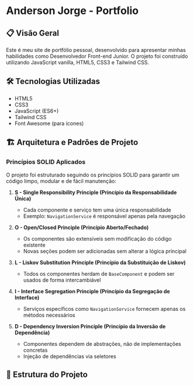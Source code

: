 # Anderson Jorge - Portfolio

## 📋 Visão Geral
Este é meu site de portfólio pessoal, desenvolvido para apresentar minhas habilidades como Desenvolvedor Front-end Junior. O projeto foi construído utilizando JavaScript vanilla, HTML5, CSS3 e Tailwind CSS.

## 🛠️ Tecnologias Utilizadas
- HTML5
- CSS3
- JavaScript (ES6+)
- Tailwind CSS
- Font Awesome (para ícones)

## 🏗️ Arquitetura e Padrões de Projeto

### Princípios SOLID Aplicados

O projeto foi estruturado seguindo os princípios SOLID para garantir um código limpo, modular e de fácil manutenção:

1. **S - Single Responsibility Principle (Princípio da Responsabilidade Única)**
   - Cada componente e serviço tem uma única responsabilidade
   - Exemplo: `NavigationService` é responsável apenas pela navegação

2. **O - Open/Closed Principle (Princípio Aberto/Fechado)**
   - Os componentes são extensíveis sem modificação do código existente
   - Novas seções podem ser adicionadas sem alterar a lógica principal

3. **L - Liskov Substitution Principle (Princípio da Substituição de Liskov)**
   - Todos os componentes herdam de `BaseComponent` e podem ser usados de forma intercambiável

4. **I - Interface Segregation Principle (Princípio da Segregação de Interface)**
   - Serviços específicos como `NavigationService` fornecem apenas os métodos necessários

5. **D - Dependency Inversion Principle (Princípio da Inversão de Dependência)**
   - Componentes dependem de abstrações, não de implementações concretas
   - Injeção de dependências via seletores

## 📂 Estrutura do Projeto